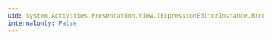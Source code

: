 ```yaml
---
uid: System.Activities.Presentation.View.IExpressionEditorInstance.MinLines
internalonly: False
---
```

